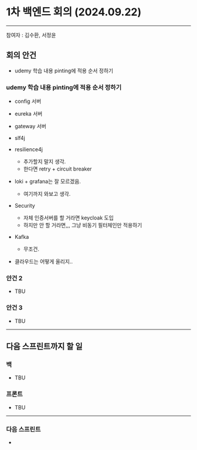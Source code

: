 # 1차 백엔드 회의 (2024.09.22)

---

참여자 : 김수환, 서정윤

## 회의 안건

- udemy 학습 내용 pinting에 적용 순서 정하기
### udemy 학습 내용 pinting에 적용 순서 정하기
- config 서버
- eureka 서버

- gateway 서버
- slf4j
- resilience4j
	- 추가할지 말지 생각.
	- 한다면 retry + circuit breaker
- loki + grafana는 잘 모르겠음.
	- 여기까지 와보고 생각.
- Security
	- 자체 인증서버를 할 거라면 keycloak 도입
	- 하지만 안 할 거라면,,, 그냥 비동기 필터체인만 적용하기
- Kafka
	- 무조건.
- 클라우드는 어떻게 올리지..

### 안건 2
- TBU
### 안건 3
- TBU

---
## 다음 스프린트까지 할 일
### 백
- TBU

### 프론트
- TBU

---
### 다음 스프린트
- 